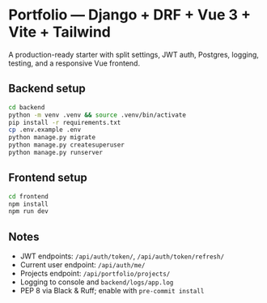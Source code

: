 # Portfolio — Django + DRF + Vue 3 + Vite + Tailwind

A production-ready starter with split settings, JWT auth, Postgres, logging, testing, and a responsive Vue frontend.

## Backend setup

```bash
cd backend
python -m venv .venv && source .venv/bin/activate
pip install -r requirements.txt
cp .env.example .env
python manage.py migrate
python manage.py createsuperuser
python manage.py runserver
```

## Frontend setup

```bash
cd frontend
npm install
npm run dev
```

## Notes

- JWT endpoints: `/api/auth/token/`, `/api/auth/token/refresh/`
- Current user endpoint: `/api/auth/me/`
- Projects endpoint: `/api/portfolio/projects/`
- Logging to console and `backend/logs/app.log`
- PEP 8 via Black & Ruff; enable with `pre-commit install`

